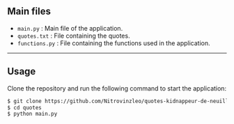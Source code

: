## Main files

- `main.py` : Main file of the application.
- `quotes.txt` : File containing the quotes.
- `functions.py` : File containing the functions used in the application.

---

## Usage

Clone the repository and run the following command to start the application:

```bash
$ git clone https://github.com/Nitrovinzleo/quotes-kidnappeur-de-neuille-et-ses-troubadour
$ cd quotes
$ python main.py
